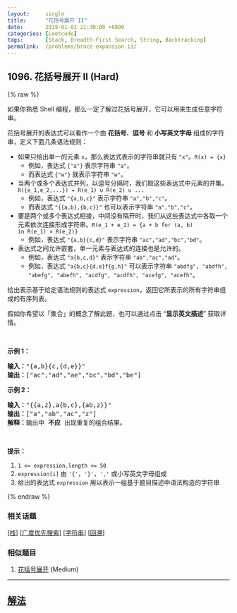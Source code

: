 ```yaml
---
layout:     single
title:      "花括号展开 II"
date:       2019-01-01 21:30:00 +0800
categories: [Leetcode]
tags:       [Stack, Breadth-First Search, String, Backtracking]
permalink:  /problems/brace-expansion-ii/
---
```


## 1096. 花括号展开 II (Hard)

{% raw %}

<p>如果你熟悉 Shell 编程，那么一定了解过花括号展开，它可以用来生成任意字符串。</p>

<p>花括号展开的表达式可以看作一个由 <strong>花括号</strong>、<strong>逗号</strong> 和 <strong>小写英文字母</strong> 组成的字符串，定义下面几条语法规则：</p>

<ul>
	<li>如果只给出单一的元素 <code>x</code>，那么表达式表示的字符串就只有 <code>"x"</code>。<code>R(x) = {x}</code>
	<ul>
		<li>例如，表达式 <code>{"a"}</code> 表示字符串 <code>"a"</code>。</li>
		<li>而表达式 <code>{"w"}</code> 就表示字符串 <code>"w"</code>。</li>
	</ul>
	</li>
	<li>当两个或多个表达式并列，以逗号分隔时，我们取这些表达式中元素的并集。<code>R({e_1,e_2,...}) = R(e_1) ∪ R(e_2) ∪ ...</code>
	<ul>
		<li>例如，表达式 <code>"{a,b,c}"</code> 表示字符串 <code>"a","b","c"</code>。</li>
		<li>而表达式 <code>"{{a,b},{b,c}}"</code> 也可以表示字符串 <code>"a","b","c"</code>。</li>
	</ul>
	</li>
	<li>要是两个或多个表达式相接，中间没有隔开时，我们从这些表达式中各取一个元素依次连接形成字符串。<code>R(e_1 + e_2) = {a + b for (a, b) in R(e_1) × R(e_2)}</code>
	<ul>
		<li>例如，表达式 <code>"{a,b}{c,d}"</code> 表示字符串 <code>"ac","ad","bc","bd"</code>。</li>
	</ul>
	</li>
	<li>表达式之间允许嵌套，单一元素与表达式的连接也是允许的。
	<ul>
		<li>例如，表达式 <code>"a{b,c,d}"</code> 表示字符串 <code>"ab","ac","ad"​​​​​​</code>。</li>
		<li>例如，表达式 <code>"a{b,c}{d,e}f{g,h}"</code> 可以表示字符串 <code>"abdfg", "abdfh", "abefg", "abefh", "acdfg", "acdfh", "acefg", "acefh"</code>。</li>
	</ul>
	</li>
</ul>

<p>给出表示基于给定语法规则的表达式 <code>expression</code>，返回它所表示的所有字符串组成的有序列表。</p>

<p>假如你希望以「集合」的概念了解此题，也可以通过点击 “<strong>显示英文描述</strong>” 获取详情。</p>

<p> </p>

<p><strong>示例 1：</strong></p>

<pre>
<strong>输入：</strong>"{a,b}{c,{d,e}}"
<strong>输出：</strong>["ac","ad","ae","bc","bd","be"]</pre>

<p><strong>示例 2：</strong></p>

<pre>
<strong>输入：</strong>"{{a,z},a{b,c},{ab,z}}"
<strong>输出：</strong>["a","ab","ac","z"]
<strong>解释：</strong>输出中 <strong>不应 </strong>出现重复的组合结果。
</pre>

<p> </p>

<p><strong>提示：</strong></p>

<ol>
	<li><code>1 <= expression.length <= 50</code></li>
	<li><code>expression[i]</code> 由 <code>'{'</code>，<code>'}'</code>，<code>','</code> 或小写英文字母组成</li>
	<li>给出的表达式 <code>expression</code> 用以表示一组基于题目描述中语法构造的字符串</li>
</ol>

{% endraw %}

### 相关话题
  [[栈](https://github.com/openset/leetcode/tree/master/tag/stack/README.md)]
  [[广度优先搜索](https://github.com/openset/leetcode/tree/master/tag/breadth-first-search/README.md)]
  [[字符串](https://github.com/openset/leetcode/tree/master/tag/string/README.md)]
  [[回溯](https://github.com/openset/leetcode/tree/master/tag/backtracking/README.md)]

### 相似题目
  1. [花括号展开](/problems/brace-expansion) (Medium)

---

## [解法](https://github.com/openset/leetcode/tree/master/problems/brace-expansion-ii)
